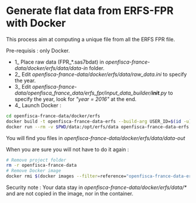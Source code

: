 # Generate flat data from ERFS-FPR with Docker

This process aim at computing a unique file from all the ERFS FPR file.

Pre-requisis : only Docker.


- 1_ Place raw data (FPR_*.sas7bdat) in _openfisca-france-data/docker/erfs/data/data-in_ folder.
- 2_ Edit _openfisca-france-data/docker/erfs/data/raw_data.ini_ to specify the year.
- 3_ Edit _openfisca-france-data/openfisca_france_data/erfs_fpr/input_data_builder/__init__.py_ to specify the year, look for _"year = 2016"_ at the end.
- 4_ Launch Docker :

```sh
cd openfisca-france-data/docker/erfs
docker build -t openfisca-france-data-erfs --build-arg USER_ID=$(id -u) --build-arg GROUP_ID=$(id -g) .
docker run --rm -v $PWD/data:/opt/erfs/data openfisca-france-data-erfs
```

You will find you files in _openfisca-france-data/docker/erfs/data/data-out_

When you are sure you will not have to do it again  :
```sh
# Remove project folder
rm -r openfisca-france-data
# Remove Docker image
docker rmi $(docker images --filter=reference="openfisca-france-data-erfs:latest" -q)
```

Security note : Your data stay in _openfisca-france-data/docker/erfs/data/*_ and are not copied in the image, nor in the container.